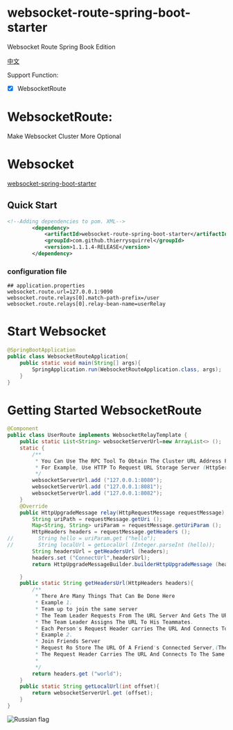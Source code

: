 # websocket-route-spring-boot-starter

Websocket Route Spring Book Edition

[中文](./README_zh_CN.md)

Support Function:
- [x] WebsocketRoute

# WebsocketRoute:  
 Make Websocket Cluster More Optional  
 
# Websocket 
 [websocket-spring-boot-starter](https://github.com/ThierrySquirrel/websocket-spring-boot-starter)

## Quick Start

```xml
<!--Adding dependencies to pom. XML-->
        <dependency>
            <artifactId>websocket-route-spring-boot-starter</artifactId>
            <groupId>com.github.thierrysquirrel</groupId>
            <version>1.1.1.4-RELEASE</version>
        </dependency>
``` 

 ### configuration file
 
 ```properties
 ## application.properties
websocket.route.url=127.0.0.1:9090
websocket.route.relays[0].match-path-prefix=/user
websocket.route.relays[0].relay-bean-name=userRelay
 ```

 # Start Websocket
 ```java
 @SpringBootApplication
 public class WebsocketRouteApplication{
     public static void main(String[] args){
         SpringApplication.run(WebsocketRouteApplication.class, args);
     }
 }
 ```

# Getting Started WebsocketRoute
```java
@Component
public class UserRoute implements WebsocketRelayTemplate {
    public static List<String> websocketServerUrl=new ArrayList<> ();
    static {
        /**
         * You Can Use The RPC Tool To Obtain The Cluster URL Address Periodically
         * For Example, Use HTTP To Request URL Storage Server (HttpServer+redis)
         */
        websocketServerUrl.add ("127.0.0.1:8080");
        websocketServerUrl.add ("127.0.0.1:8081");
        websocketServerUrl.add ("127.0.0.1:8082");
    }
    @Override
    public HttpUpgradeMessage relay(HttpRequestMessage requestMessage) throws WebsocketRouteException {
        String uriPath = requestMessage.getUri ();
        Map<String, String> uriParam = requestMessage.getUriParam ();
        HttpHeaders headers = requestMessage.getHeaders ();
//        String hello = uriParam.get ("hello");
//        String localUrl = getLocalUrl (Integer.parseInt (hello));
        String headersUrl = getHeadersUrl (headers);
        headers.set ("ConnectUrl",headersUrl);
        return HttpUpgradeMessageBuilder.builderHttpUpgradeMessage (headersUrl,uriPath,headers);

    }
    public static String getHeadersUrl(HttpHeaders headers){
        /**
         * There Are Many Things That Can Be Done Here
         * Example 1.
         * Team up to join the same server
         * The Team Leader Requests From The URL Server And Gets The URL (The Request Here Can Use A Variety Of Protocols, Such As HTTP + Redis)
         * The Team Leader Assigns The URL To His Teammates.
         * Each Person's Request Header carries The URL And Connects To The Same Server
         * Example 2.
         * Join Friends Server
         * Request Ro Store The URL Of A Friend's Connected Server,(The Request Here Can Use A Variety Of Protocols, Such As HTTP + Redis)
         * The Request Header Carries The URL And Connects To The Same Server
         *
         */
        return headers.get ("world");
    }
    public static String getLocalUrl(int offset){
        return websocketServerUrl.get (offset);
    }
}
```

![Russian flag](https://user-images.githubusercontent.com/49895274/190373979-a1b7b264-7549-4bd5-a610-f00f484d676c.png)
